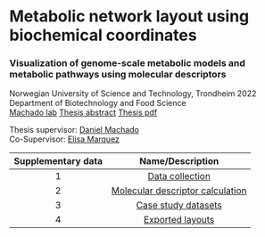 # Metabolic network layout using biochemical coordinates
### Visualization of genome-scale metabolic models and metabolic pathways using molecular descriptors
Norwegian University of Science and Technology, 
Trondheim 2022\
Department of Biotechnology and Food Science\
[Machado lab](https://www.ntnu.edu/ibt/research/computational-biology/#/view/about) 
[Thesis abstract](https://ntnuopen.ntnu.no/ntnu-xmlui/handle/11250/3027409)
[Thesis pdf](https://ntnuopen.ntnu.no/ntnu-xmlui/bitstream/handle/11250/3027409/no.ntnu%3ainspera%3a110629533%3a44664532.pdf?sequence=1&isAllowed=y)


Thesis supervisor: [Daniel Machado](https://github.com/cdanielmachado/)\
Co-Supervisor: [Elisa Marquez](https://github.com/emarquezz/)

|Supplementary data|Name/Description|
|:-:|:-:|
|1|[Data collection](https://github.com/meidelien/Biochemical_coordinate_layout/tree/main/Data%20collection)|
|2|[Molecular descriptor calculation](https://github.com/meidelien/Biochemical_coordinate_layout/tree/main/Molecular%20descriptor%20calculation)|
|3|[Case study datasets](https://github.com/meidelien/Biochemical_coordinate_layout/tree/main/Case%20study%20datasets)|
|4|[Exported layouts](https://github.com/meidelien/Biochemical_coordinate_layout/tree/main/Exported%20layouts)|





